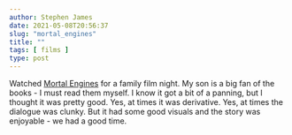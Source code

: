 ```yaml
---
author: Stephen James
date: 2021-05-08T20:56:37
slug: "mortal_engines"
title: ""
tags: [ films ]
type: post
---
```

Watched [Mortal Engines](https://m.imdb.com/title/tt1571234/) for a family film night. My son is a big fan of the books - I must read them myself. I know it got a bit of a panning, but I thought it was pretty good. Yes, at times it was derivative. Yes, at times the dialogue was clunky. But it had some good visuals and the story was enjoyable - we had a good time. 
